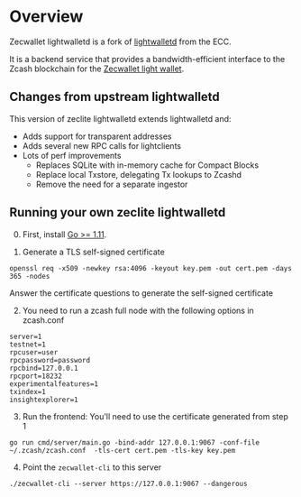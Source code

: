 # Overview

Zecwallet lightwalletd is a fork of [lightwalletd](https://github.com/adityapk00/lightwalletd) from the ECC. 

It is a backend service that provides a bandwidth-efficient interface to the Zcash blockchain for the [Zecwallet light wallet](https://github.com/adityapk00/lightwalletclient).

## Changes from upstream lightwalletd
This version of zeclite lightwalletd extends lightwalletd and:
* Adds support for transparent addresses
* Adds several new RPC calls for lightclients
* Lots of perf improvements
  * Replaces SQLite with in-memory cache for Compact Blocks
  * Replace local Txstore, delegating Tx lookups to Zcashd
  * Remove the need for a separate ingestor

## Running your own zeclite lightwalletd

0. First, install [Go >= 1.11](https://golang.org/dl/#stable).

1. Generate a TLS self-signed certificate
```
openssl req -x509 -newkey rsa:4096 -keyout key.pem -out cert.pem -days 365 -nodes
```
Answer the certificate questions to generate the self-signed certificate

2. You need to run a zcash full node with the following options in zcash.conf
```
server=1
testnet=1
rpcuser=user
rpcpassword=password
rpcbind=127.0.0.1
rpcport=18232
experimentalfeatures=1
txindex=1
insightexplorer=1
```

3. Run the frontend:
You'll need to use the certificate generated from step 1
```
go run cmd/server/main.go -bind-addr 127.0.0.1:9067 -conf-file ~/.zcash/zcash.conf  -tls-cert cert.pem -tls-key key.pem
```

4. Point the `zecwallet-cli` to this server
```
./zecwallet-cli --server https://127.0.0.1:9067 --dangerous
```
